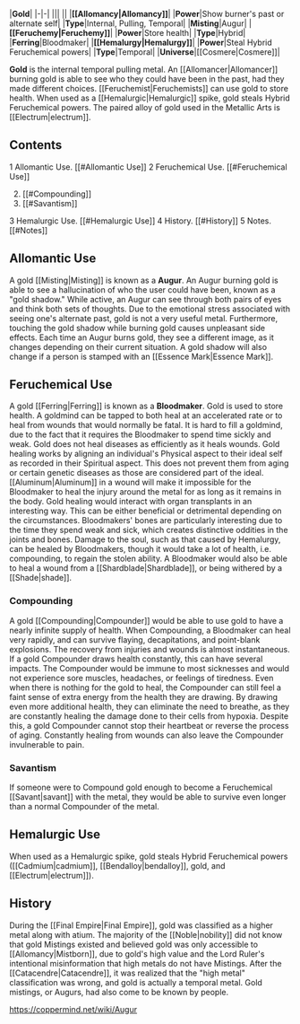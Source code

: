 |**Gold**|
|-|-|
|||
||
|**[[Allomancy\|Allomancy]]**|
|**Power**|Show burner's past or alternate self|
|**Type**|Internal, Pulling, Temporal|
|**Misting**|Augur|
|**[[Feruchemy\|Feruchemy]]**|
|**Power**|Store health|
|**Type**|Hybrid|
|**Ferring**|Bloodmaker|
|**[[Hemalurgy\|Hemalurgy]]**|
|**Power**|Steal Hybrid Feruchemical powers|
|**Type**|Temporal|
|**Universe**|[[Cosmere\|Cosmere]]|

**Gold** is the internal temporal pulling metal. An [[Allomancer\|Allomancer]] burning gold is able to see who they could have been in the past, had they made different choices. [[Feruchemist\|Feruchemists]] can use gold to store health. When used as a [[Hemalurgic\|Hemalurgic]] spike, gold steals Hybrid Feruchemical powers.
The paired alloy of gold used in the Metallic Arts is [[Electrum\|electrum]].

## Contents

1 Allomantic Use. [[#Allomantic Use]] 
2 Feruchemical Use. [[#Feruchemical Use]] 

2. [[#Compounding]] 
2. [[#Savantism]] 


3 Hemalurgic Use. [[#Hemalurgic Use]] 
4 History. [[#History]] 
5 Notes. [[#Notes]] 


## Allomantic Use
A gold [[Misting\|Misting]] is known as a **Augur**. An Augur burning gold is able to see a hallucination of who the user could have been, known as a "gold shadow." While active, an Augur can see through both pairs of eyes and think both sets of thoughts. Due to the emotional stress associated with seeing one's alternate past, gold is not a very useful metal. Furthermore, touching the gold shadow while burning gold causes unpleasant side effects. Each time an Augur burns gold, they see a different image, as it changes depending on their current situation. A gold shadow will also change if a person is stamped with an [[Essence Mark\|Essence Mark]].

## Feruchemical Use
A gold [[Ferring\|Ferring]] is known as a **Bloodmaker**. Gold is used to store health. A goldmind can be tapped to both heal at an accelerated rate or to heal from wounds that would normally be fatal. It is hard to fill a goldmind, due to the fact that it requires the Bloodmaker to spend time sickly and weak. Gold does not heal diseases as efficiently as it heals wounds.
Gold healing works by aligning an individual's Physical aspect to their ideal self as recorded in their Spiritual aspect. This does not prevent them from aging or certain genetic diseases as those are considered part of the ideal.
[[Aluminum\|Aluminum]] in a wound will make it impossible for the Bloodmaker to heal the injury around the metal for as long as it remains in the body.
Gold healing would interact with organ transplants in an interesting way. This can be either beneficial or detrimental depending on the circumstances. Bloodmakers' bones are particularly interesting due to the time they spend weak and sick, which creates distinctive oddities in the joints and bones.
Damage to the soul, such as that caused by Hemalurgy, can be healed by Bloodmakers, though it would take a lot of health, i.e. compounding, to regain the stolen ability. A Bloodmaker would also be able to heal a wound from a [[Shardblade\|Shardblade]], or being withered by a [[Shade\|shade]].

### Compounding
A gold [[Compounding\|Compounder]] would be able to use gold to have a nearly infinite supply of health. When Compounding, a Bloodmaker can heal very rapidly, and can survive flaying, decapitations, and point-blank explosions. The recovery from injuries and wounds is almost instantaneous.
If a gold Compounder draws health constantly, this can have several impacts. The Compounder would be immune to most sicknesses and would not experience sore muscles, headaches, or feelings of tiredness. Even when there is nothing for the gold to heal, the Compounder can still feel a faint sense of extra energy from the health they are drawing. By drawing even more additional health, they can eliminate the need to breathe, as they are constantly healing the damage done to their cells from hypoxia. Despite this, a gold Compounder cannot stop their heartbeat or reverse the process of aging. Constantly healing from wounds can also leave the Compounder invulnerable to pain.

### Savantism
If someone were to Compound gold enough to become a Feruchemical [[Savant\|savant]] with the metal, they would be able to survive even longer than a normal Compounder of the metal.

## Hemalurgic Use
When used as a Hemalurgic spike, gold steals Hybrid Feruchemical powers ([[Cadmium\|cadmium]], [[Bendalloy\|bendalloy]], gold, and [[Electrum\|electrum]]).

## History
During the [[Final Empire\|Final Empire]], gold was classified as a higher metal along with atium. The majority of the [[Noble\|nobility]] did not know that gold Mistings existed and believed gold was only accessible to [[Allomancy\|Mistborn]], due to gold's high value and the Lord Ruler's intentional misinformation that high metals do not have Mistings. After the [[Catacendre\|Catacendre]], it was realized that the "high metal" classification was wrong, and gold is actually a temporal metal. Gold mistings, or Augurs, had also come to be known by people.



https://coppermind.net/wiki/Augur